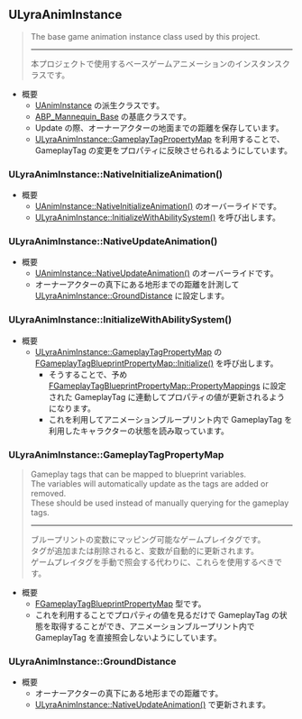 ## ULyraAnimInstance

> The base game animation instance class used by this project.
> 
> ----
> 本プロジェクトで使用するベースゲームアニメーションのインスタンスクラスです。

* 概要
	* [UAnimInstance] の派生クラスです。
	* [ABP_Mannequin_Base] の基底クラスです。
	* Update の際、オーナーアクターの地面までの距離を保存しています。
	* [ULyraAnimInstance::GameplayTagPropertyMap] を利用することで、 GameplayTag の変更をプロパティに反映させられるようにしています。


### ULyraAnimInstance::NativeInitializeAnimation()

* 概要
	* [UAnimInstance::NativeInitializeAnimation()] のオーバーライドです。
	* [ULyraAnimInstance::InitializeWithAbilitySystem()] を呼び出します。


### ULyraAnimInstance::NativeUpdateAnimation()

* 概要
	* [UAnimInstance::NativeUpdateAnimation()] のオーバーライドです。
	* オーナーアクターの真下にある地形までの距離を計測して [ULyraAnimInstance::GroundDistance] に設定します。


### ULyraAnimInstance::InitializeWithAbilitySystem()

* 概要
	* [ULyraAnimInstance::GameplayTagPropertyMap] の [FGameplayTagBlueprintPropertyMap::Initialize()] を呼び出します。
		* そうすることで、予め [FGameplayTagBlueprintPropertyMap::PropertyMappings] に設定された GameplayTag に連動してプロパティの値が更新されるようになります。
		* これを利用してアニメーションブループリント内で GameplayTag を利用したキャラクターの状態を読み取っています。

### ULyraAnimInstance::GameplayTagPropertyMap

> Gameplay tags that can be mapped to blueprint variables.  
> The variables will automatically update as the tags are added or removed.  
> These should be used instead of manually querying for the gameplay tags.  
> 
> ----
> ブループリントの変数にマッピング可能なゲームプレイタグです。  
> タグが追加または削除されると、変数が自動的に更新されます。  
> ゲームプレイタグを手動で照会する代わりに、これらを使用するべきです。

* 概要
	* [FGameplayTagBlueprintPropertyMap] 型です。
	* これを利用することでプロパティの値を見るだけで GameplayTag の状態を取得することができ、アニメーションブループリント内で GameplayTag を直接照会しないようにしています。


### ULyraAnimInstance::GroundDistance

* 概要
	* オーナーアクターの真下にある地形までの距離です。
	* [ULyraAnimInstance::NativeUpdateAnimation()] で更新されます。



<!--- ページ内のリンク --->

<!--- 自前の画像へのリンク --->

<!--- generated --->
[ABP_Mannequin_Base]: ../../Lyra/ABP/ABP_Mannequin_Base.md#abpmannequinbase
[ULyraAnimInstance::NativeUpdateAnimation()]: ../../Lyra/Animation/ULyraAnimInstance.md#ulyraaniminstancenativeupdateanimation
[ULyraAnimInstance::InitializeWithAbilitySystem()]: ../../Lyra/Animation/ULyraAnimInstance.md#ulyraaniminstanceinitializewithabilitysystem
[ULyraAnimInstance::GameplayTagPropertyMap]: ../../Lyra/Animation/ULyraAnimInstance.md#ulyraaniminstancegameplaytagpropertymap
[ULyraAnimInstance::GroundDistance]: ../../Lyra/Animation/ULyraAnimInstance.md#ulyraaniminstancegrounddistance
[UAnimInstance]: ../../UE/Animation/UAnimInstance.md#uaniminstance
[UAnimInstance::NativeInitializeAnimation()]: ../../UE/Animation/UAnimInstance.md#uaniminstancenativeinitializeanimation
[UAnimInstance::NativeUpdateAnimation()]: ../../UE/Animation/UAnimInstance.md#uaniminstancenativeupdateanimation
[FGameplayTagBlueprintPropertyMap]: ../../UE/GameplayAbility/FGameplayTagBlueprintPropertyMap.md#fgameplaytagblueprintpropertymap
[FGameplayTagBlueprintPropertyMap::Initialize()]: ../../UE/GameplayAbility/FGameplayTagBlueprintPropertyMap.md#fgameplaytagblueprintpropertymapinitialize
[FGameplayTagBlueprintPropertyMap::PropertyMappings]: ../../UE/GameplayAbility/FGameplayTagBlueprintPropertyMap.md#fgameplaytagblueprintpropertymappropertymappings
